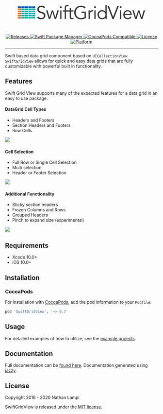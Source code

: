 
<p align="center">
    <img src="https://raw.githubusercontent.com/nlampi/SwiftGridView/master/docs/SwiftGridViewLogo@2x.png" width=420 />
</p>
<p>
    &nbsp;
</p>
<p align="center">
    <a href="https://github.com/nlampi/SwiftGridView/releases">
        <img src="https://img.shields.io/github/release/nlampi/SwiftGridView.svg?style=flat"
            alt="Releases">
    </a>
    <a href="https://github.com/apple/swift-package-manager">
        <img src="https://img.shields.io/badge/Swift%20Package%20Manager-compatible-brightgreen.svg"
            alt="Swift Package Manager" />
    </a>
    <a href="https://cocoapods.org/pods/SwiftGridView">
        <img src="https://img.shields.io/cocoapods/v/SwiftGridView.svg?style=flat"
            alt="CocoaPods Compatible">
    </a>
    <a href="https://cocoapods.org/pods/SwiftGridView">
        <img src="https://img.shields.io/cocoapods/l/SwiftGridView.svg?style=flat"
            alt="License">
    </a>
    <a href="https://cocoadocs.org/docsets/SwiftGridView">
        <img src="https://img.shields.io/cocoapods/p/SwiftGridView.svg?style=flat"
            alt="Platform">
    </a>
</p>

----------------

Swift based data grid component based on `UICollectionView`. `SwiftGridView` allows for quick and easy data grids that are fully customizable with powerful built in functionality.

## Features

Swift Grid View supports many of the expected features for a data grid in an easy to use package. 

#### DataGrid Cell Types
- Headers and Footers
- Section Headers and Footers
- Row Cells

<img src="https://nlampi.github.io/SwiftGridView/BasicDemo.gif" width=600 />


#### Cell Selection
- Full Row or Single Cell Selection
- Multi selection
- Header or Footer Selection

<img src="https://nlampi.github.io/SwiftGridView/SelectionDemo.gif" width=600 />


#### Additional Functionality
- Sticky section headers
- Frozen Columns and Rows
- Grouped Headers
- Pinch to expand size (experimental)

<img src="https://nlampi.github.io/SwiftGridView/FrozenColRowDemo.gif" width=600 />


## Requirements

- Xcode 10.0+
- iOS 10.0+

## Installation 

### CocoaPods

For installation with [CocoaPods](https://cocoapods.org), add the pod information to your `Podfile`:

```ruby
pod 'SwiftGridView', '~> 0.7'
```

## Usage

For detailed examples of how to utilize, see the [example projects](./Examples). 

## Documentation

Full documentation can be [found here](https://nlampi.github.io/SwiftGridView). Documentation generated using [jazzy](https://github.com/realm/jazzy).

## License

Copyright 2016 - 2020 Nathan Lampi

SwiftGridView is released under the [MIT license](./LICENSE).
